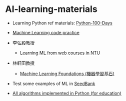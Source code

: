 # AI-learning-materials

* Learning Python
    ref materials: [Python-100-Days](https://github.com/jackfrued/Python-100-Days)
    
 
* [Machine Learning code practice](https://pythonprogramming.net/)


* 李弘毅教授
    * [Learning ML  from web courses in NTU](https://www.youtube.com/watch?v=CXgbekl66jc&list=PLJV_el3uVTsPy9oCRY30oBPNLCo89yu49)
* 林軒田教授
    * [Machine Learning Foundations (機器學習基石)](https://www.youtube.com/playlist?list=PLXVfgk9fNX2I7tB6oIINGBmW50rrmFTqf)
    

* Test some examples of ML  in [SeedBank](https://research.google.com/seedbank/)


* [All algorithms implemented in Python (for education)](https://github.com/TheAlgorithms/Python#all-algorithms-implemented-in-python-for-education)
